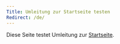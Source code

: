 ```yaml
---
Title: Umleitung zur Startseite testen
Redirect: /de/
---
```

Diese Seite testet Umleitung zur [Startseite](/de/).